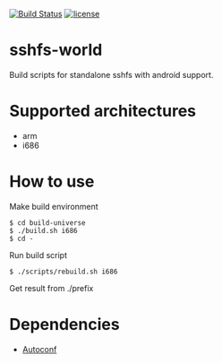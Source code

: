 [![Build Status](https://travis-ci.org/bobrofon/sshfs-world.svg?branch=master)](https://travis-ci.org/bobrofon/sshfs-world) [![license](https://img.shields.io/github/license/mashape/apistatus.svg?maxAge=2592000)](https://github.com/bobrofon/sshfs-world/blob/master/LICENSE)
# sshfs-world
Build scripts for standalone sshfs with android support.
# Supported architectures
* arm
* i686

# How to use
Make build environment
```
$ cd build-universe
$ ./build.sh i686
$ cd -
```
Run build script
```
$ ./scripts/rebuild.sh i686
```
Get result from ./prefix
# Dependencies
* [Autoconf](https://www.gnu.org/software/autoconf/autoconf.html)
